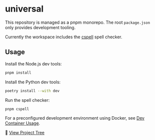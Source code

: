 # universal

This repository is managed as a pnpm monorepo. The root `package.json` only provides development tooling.

Currently the workspace includes the [cspell](https://github.com/streetsidesoftware/cspell) spell checker.

## Usage

Install the Node.js dev tools:

```sh
pnpm install
```

Install the Python dev tools:

```sh
poetry install --with dev
```

Run the spell checker:

```sh
pnpm cspell
```

For a preconfigured development environment using Docker, see
[Dev Container Usage](docs/devcontainer.md).

📁 [View Project Tree](https://szmyty.github.io/universal//tree.md)
